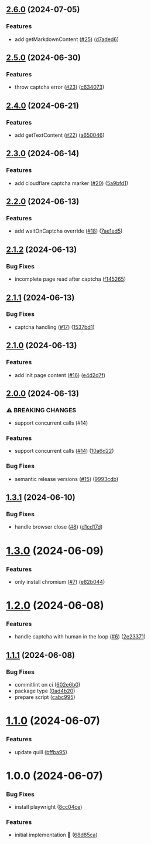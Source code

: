 ## [2.6.0](https://github.com/rpidanny/odysseus/compare/v2.5.0...v2.6.0) (2024-07-05)

### Features

* add getMarkdownContent ([#25](https://github.com/rpidanny/odysseus/issues/25)) ([d7aded6](https://github.com/rpidanny/odysseus/commit/d7aded6f8c0786d68312bfd9dd6f157832bec4f3))

## [2.5.0](https://github.com/rpidanny/odysseus/compare/v2.4.0...v2.5.0) (2024-06-30)

### Features

* throw captcha error ([#23](https://github.com/rpidanny/odysseus/issues/23)) ([c634073](https://github.com/rpidanny/odysseus/commit/c634073e97439816fa36170306a4b0a442ab9b25))

## [2.4.0](https://github.com/rpidanny/odysseus/compare/v2.3.0...v2.4.0) (2024-06-21)

### Features

* add getTextContent ([#22](https://github.com/rpidanny/odysseus/issues/22)) ([a650046](https://github.com/rpidanny/odysseus/commit/a650046d7f24f68ec2bacd488e8fdcf267a5e555))

## [2.3.0](https://github.com/rpidanny/odysseus/compare/v2.2.0...v2.3.0) (2024-06-14)

### Features

* add cloudflare captcha marker ([#20](https://github.com/rpidanny/odysseus/issues/20)) ([5a9bfd1](https://github.com/rpidanny/odysseus/commit/5a9bfd1a0a68d4c5a6b28a1c140a6fdeb4132193))

## [2.2.0](https://github.com/rpidanny/odysseus/compare/v2.1.2...v2.2.0) (2024-06-13)

### Features

* add waitOnCaptcha override ([#18](https://github.com/rpidanny/odysseus/issues/18)) ([7ae1ed5](https://github.com/rpidanny/odysseus/commit/7ae1ed59110f067d166c01beffb683cbab06d641))

## [2.1.2](https://github.com/rpidanny/odysseus/compare/v2.1.1...v2.1.2) (2024-06-13)

### Bug Fixes

* incomplete page read after captcha ([f145265](https://github.com/rpidanny/odysseus/commit/f145265adf126acf47c8a020e31c4ce6cfd496cf))

## [2.1.1](https://github.com/rpidanny/odysseus/compare/v2.1.0...v2.1.1) (2024-06-13)

### Bug Fixes

* captcha handling ([#17](https://github.com/rpidanny/odysseus/issues/17)) ([1537bd1](https://github.com/rpidanny/odysseus/commit/1537bd1a86c13dc8390aa03fb99fa2f31a512404))

## [2.1.0](https://github.com/rpidanny/odysseus/compare/v2.0.0...v2.1.0) (2024-06-13)

### Features

* add init page content ([#16](https://github.com/rpidanny/odysseus/issues/16)) ([e4d2d7f](https://github.com/rpidanny/odysseus/commit/e4d2d7f9398c2110efb5d0e07571ef9e0a74707c))

## [2.0.0](https://github.com/rpidanny/odysseus/compare/v1.3.1...v2.0.0) (2024-06-13)

### ⚠ BREAKING CHANGES

* support concurrent calls (#14)

### Features

* support concurrent calls ([#14](https://github.com/rpidanny/odysseus/issues/14)) ([10a6d22](https://github.com/rpidanny/odysseus/commit/10a6d22625bc750b84740dc58e197c7241c0415b))

### Bug Fixes

* semantic release versions ([#15](https://github.com/rpidanny/odysseus/issues/15)) ([9993cdb](https://github.com/rpidanny/odysseus/commit/9993cdb8f40db4983699b77598b8fd1883c34fff))

## [1.3.1](https://github.com/rpidanny/odysseus/compare/v1.3.0...v1.3.1) (2024-06-10)


### Bug Fixes

* handle browser close ([#8](https://github.com/rpidanny/odysseus/issues/8)) ([d1cd17d](https://github.com/rpidanny/odysseus/commit/d1cd17d84abcd571815a5fa6138aa64221e4966e))

# [1.3.0](https://github.com/rpidanny/odysseus/compare/v1.2.0...v1.3.0) (2024-06-09)


### Features

* only install chromium ([#7](https://github.com/rpidanny/odysseus/issues/7)) ([e82b044](https://github.com/rpidanny/odysseus/commit/e82b04410b775ba8b9224e025f47321dc18e95f7))

# [1.2.0](https://github.com/rpidanny/odysseus/compare/v1.1.1...v1.2.0) (2024-06-08)


### Features

* handle captcha with human in the loop ([#6](https://github.com/rpidanny/odysseus/issues/6)) ([2e23371](https://github.com/rpidanny/odysseus/commit/2e233716c1e3d88e0871917e3ef42c58ea246cfd))

## [1.1.1](https://github.com/rpidanny/odysseus/compare/v1.1.0...v1.1.1) (2024-06-08)


### Bug Fixes

* commitlint on ci ([602e6b0](https://github.com/rpidanny/odysseus/commit/602e6b0233cd6660b1a258791d37741d68f8e56a))
* package type ([0ad4b20](https://github.com/rpidanny/odysseus/commit/0ad4b20a7c5f8359016f5a6d3cee78d67fd42241))
* prepare script ([cabc995](https://github.com/rpidanny/odysseus/commit/cabc9958fa7ce52fde3b2c168c9997d0eca1b0f9))

# [1.1.0](https://github.com/rpidanny/odysseus/compare/v1.0.0...v1.1.0) (2024-06-07)


### Features

* update quill ([bffba95](https://github.com/rpidanny/odysseus/commit/bffba958d60e65303f9575eae45366c8bbd72aa0))

# 1.0.0 (2024-06-07)


### Bug Fixes

* install playwright ([8cc04ce](https://github.com/rpidanny/odysseus/commit/8cc04ce371fff0fe81fc1448e647e2c916134d7c))


### Features

* initial implementation 🚀 ([68d85ca](https://github.com/rpidanny/odysseus/commit/68d85ca132d45664fe3417c12d752143ffcdd4f8))
